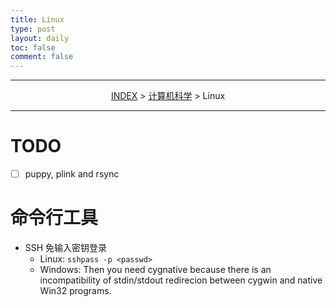 ```yaml
---
title: Linux
type: post
layout: daily
toc: false
comment: false
---
```

---
<span><center>[INDEX](/gknows/index) > [计算机科学](/gknows/计算机科学) > Linux</center></span>

---
# TODO
- [ ] puppy, plink and rsync

# 命令行工具
- SSH 免输入密钥登录
  - Linux: `sshpass -p <passwd>`
  - Windows: Then you need cygnative because there is an incompatibility of stdin/stdout redirecion between cygwin and native Win32 programs.
